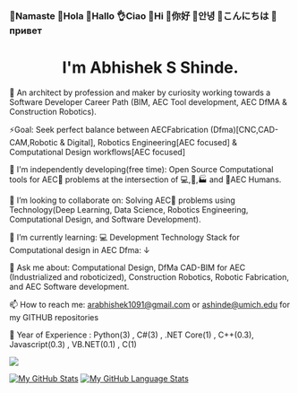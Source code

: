 ### 🙏Namaste  👋Hola   👋Hallo  👌Ciao  👋Hi  👋你好  👋안녕  👋こんにちは  👋привет


# <h1 align="center">I'm Abhishek S Shinde.</h1>

👨 An architect by profession and maker by curiosity working towards a Software Developer Career Path (BIM, AEC Tool development, AEC DfMA & Construction Robotics). 
   
⚡Goal: Seek perfect balance between AECFabrication (Dfma)[CNC,CAD-CAM,Robotic & Digital], Robotics Engineering[AEC focused] & Computational Design workflows[AEC focused]

🔭 I'm independently developing(free time): Open Source Computational tools for AEC🚧 problems at the intersection of 💻,🤖,🏭 and 👷AEC Humans.

👯 I’m looking to collaborate on: Solving AEC🚧 problems using Technology(Deep Learning, Data Science, Robotics Engineering, Computational Design, and Software Development).

🌱 I’m currently learning: 💻 Development Technology Stack for Computational design in AEC Dfma: &darr; 

💬 Ask me about: Computational Design, DfMa CAD-BIM for AEC (Industrialized and roboticized), Construction Robotics, Robotic Fabrication, and AEC Software development.

📫 How to reach me: arabhishek1091@gmail.com or ashinde@umich.edu for my GITHUB repositories

🔬 Year of Experience : Python(3) , C#(3) , .NET Core(1) , C++(0.3), Javascript(0.3) , VB.NET(0.1) , C(1)


![](https://komarev.com/ghpvc/?username=InquisitiveAS&color=brightgreen&style=for-the-badge&label=PROFILE+VIEWS)


[![My GitHub Stats](https://github-readme-stats.vercel.app/api/?username=InquisitiveAS&count_private=true&theme=tokyonight&showicons=true)]()
[![My GitHub Language Stats](https://github-readme-stats.vercel.app/api/top-langs/?username=InquisitiveAS&langs_count=5&theme=tokyonight)]()

















<!--
COMMENTED OUT README HERE v
**InquisitiveAS/InquisitiveAS** is a ✨ _special_ ✨ repository because its `README.md` (this file) appears on your GitHub profile.

Here are some ideas to get you started:

- 🔭 I’m currently working on ...
- 🌱 I’m currently learning ...
- 👯 I’m looking to collaborate on ...
- 🤔 I’m looking for help with ...
- 💬 Ask me about ...
- 📫 How to reach me: ...
- 😄 Pronouns: ...
- ⚡ Fun fact: ...
- ⚡ Passion: Digital & Robotic Fabrication,Computational Design for CAD Modeling,Data Science,Machine Learning & Deep Learning Techniques, Optimization,Perception & Sensing,Computer Vision,Robotics Engineering,Human Robot Interaction(HRI), Autonomous Robots ,Construction Robotics.

- 🔬 Specializing: Check this space out(More to come!)

The YHype Service is being used to create a profile view count in this github readme
-->
